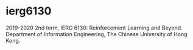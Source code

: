 # ierg6130
2019-2020 2nd term, IERG 6130: Reinforcement Learning and Beyond. Department of Information Engineering, The Chinese University of Hong Kong.
